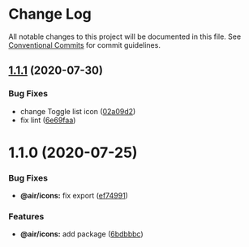 # Change Log

All notable changes to this project will be documented in this file.
See [Conventional Commits](https://conventionalcommits.org) for commit guidelines.

## [1.1.1](https://github.com/AirLabsTeam/web-core/compare/@air/icons@1.1.0...@air/icons@1.1.1) (2020-07-30)

### Bug Fixes

- change Toggle list icon ([02a09d2](https://github.com/AirLabsTeam/web-core/commit/02a09d266be9e2afa68e11af8ce42492aac24527))
- fix lint ([6e69faa](https://github.com/AirLabsTeam/web-core/commit/6e69faadcbf99d8e0f04611ccdb1c1959a5a2691))

# 1.1.0 (2020-07-25)

### Bug Fixes

- **@air/icons:** fix export ([ef74991](https://github.com/AirLabsTeam/web-core/commit/ef74991bd332745f0d5d66dba2542917991eee9d))

### Features

- **@air/icons:** add package ([6bdbbbc](https://github.com/AirLabsTeam/web-core/commit/6bdbbbcf5721d8c3db9062e30395677e1bcf945c))
